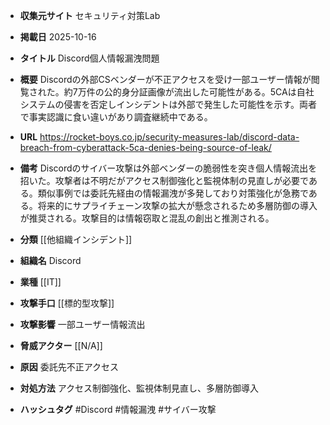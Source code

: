 - **収集元サイト**
セキュリティ対策Lab

- **掲載日**
2025-10-16

- **タイトル**
Discord個人情報漏洩問題

- **概要**
Discordの外部CSベンダーが不正アクセスを受け一部ユーザー情報が閲覧された。約7万件の公的身分証画像が流出した可能性がある。5CAは自社システムの侵害を否定しインシデントは外部で発生した可能性を示す。両者で事実認識に食い違いがあり調査継続中である。

- **URL**
https://rocket-boys.co.jp/security-measures-lab/discord-data-breach-from-cyberattack-5ca-denies-being-source-of-leak/

- **備考**
Discordのサイバー攻撃は外部ベンダーの脆弱性を突き個人情報流出を招いた。攻撃者は不明だがアクセス制御強化と監視体制の見直しが必要である。類似事例では委託先経由の情報漏洩が多発しており対策強化が急務である。将来的にサプライチェーン攻撃の拡大が懸念されるため多層防御の導入が推奨される。攻撃目的は情報窃取と混乱の創出と推測される。

- **分類**
[[他組織インシデント]]

- **組織名**
Discord

- **業種**
[[IT]]

- **攻撃手口**
[[標的型攻撃]]

- **攻撃影響**
一部ユーザー情報流出

- **脅威アクター**
[[N/A]]

- **原因**
委託先不正アクセス

- **対処方法**
アクセス制御強化、監視体制見直し、多層防御導入

- **ハッシュタグ**
#Discord #情報漏洩 #サイバー攻撃

